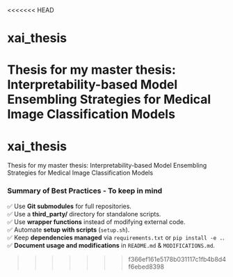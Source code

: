 <<<<<<< HEAD
# xai_thesis
Thesis for my master thesis: Interpretability-based Model Ensembling Strategies for Medical Image Classification Models
=======
# xai_thesis
Thesis for my master thesis: Interpretability-based Model Ensembling Strategies for Medical Image Classification Models

### **Summary of Best Practices - To keep in mind**
✅ Use **Git submodules** for full repositories.  
✅ Use a **third_party/** directory for standalone scripts.  
✅ Use **wrapper functions** instead of modifying external code.  
✅ Automate **setup with scripts** (`setup.sh`).  
✅ Keep **dependencies managed** via `requirements.txt` or `pip install -e .`.  
✅ **Document usage and modifications** in `README.md` & `MODIFICATIONS.md`. 
>>>>>>> f366ef161e5178b031117c1fb4b8d4f6ebed8398
